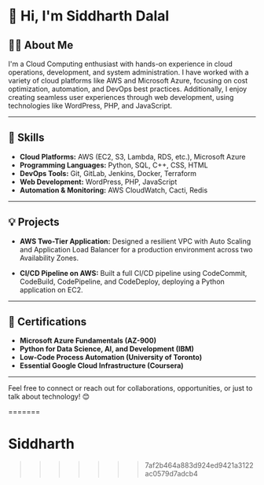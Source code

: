 # 👋 Hi, I'm Siddharth Dalal


## 👨‍💻 About Me

I'm a Cloud Computing enthusiast with hands-on experience in cloud operations, development, and system administration. I have worked with a variety of cloud platforms like AWS and Microsoft Azure, focusing on cost optimization, automation, and DevOps best practices. Additionally, I enjoy creating seamless user experiences through web development, using technologies like WordPress, PHP, and JavaScript.

---

## 🚀 Skills

- **Cloud Platforms:** AWS (EC2, S3, Lambda, RDS, etc.), Microsoft Azure
- **Programming Languages:** Python, SQL, C++, CSS, HTML
- **DevOps Tools:** Git, GitLab, Jenkins, Docker, Terraform
- **Web Development:** WordPress, PHP, JavaScript
- **Automation & Monitoring:** AWS CloudWatch, Cacti, Redis

---

## 💡 Projects

- **AWS Two-Tier Application:** Designed a resilient VPC with Auto Scaling and Application Load Balancer for a production environment across two Availability Zones.
  
- **CI/CD Pipeline on AWS:** Built a full CI/CD pipeline using CodeCommit, CodeBuild, CodePipeline, and CodeDeploy, deploying a Python application on EC2.

---

## 📜 Certifications

- **Microsoft Azure Fundamentals (AZ-900)**
- **Python for Data Science, AI, and Development (IBM)**
- **Low-Code Process Automation (University of Toronto)**
- **Essential Google Cloud Infrastructure (Coursera)**

---

Feel free to connect or reach out for collaborations, opportunities, or just to talk about technology! 😊

=======
# Siddharth
>>>>>>> 7af2b464a883d924ed9421a3122ac0579d7adcb4
